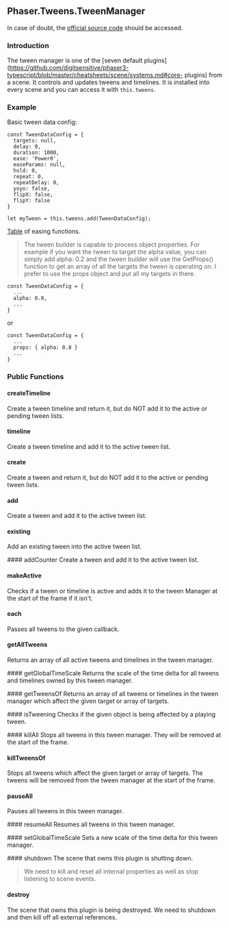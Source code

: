 ## Phaser.Tweens.TweenManager

In case of doubt, the [official source code](https://github.com/photonstorm/phaser) should be accessed.

### Introduction

The tween manager is one of the [seven default plugins](https://github.com/digitsensitive/phaser3-typescript/blob/master/cheatsheets/scene/systems.md#core-
plugins) from a scene. It controls and updates tweens and timelines.
It is installed into every scene and you can access it with `this.tweens`.

### Example

Basic tween data config:
```
const TweenDataConfig = {
  targets: null,
  delay: 0,
  duration: 1000,
  ease: 'Power0',
  easeParams: null,
  hold: 0,
  repeat: 0,
  repeatDelay: 0,
  yoyo: false,
  flipX: false,
  flipY: false
}

let myTween = this.tweens.add(TweenDataConfig);
```

[Table](https://github.com/digitsensitive/phaser3-typescript/blob/master/cheatsheets/tweens/ease-map.md) of easing functions.

> The tween builder is capable to process object properties.
> For example if you want the tween to target the alpha value, you can simply add
alpha: 0.2 and the tween builder will use the GetProps() function to get an array
of all the targets the tween is operating on. I prefer to use the props object
and put all my targets in there.

```
const TweenDataConfig = {
  ...
  alpha: 0.8,
  ...
}
```

or

```
const TweenDataConfig = {
  ...
  props: { alpha: 0.8 }
  ...
}
```

### Public Functions

#### createTimeline
Create a tween timeline and return it, but do NOT add it to the active or pending tween lists.

#### timeline
Create a tween timeline and add it to the active tween list.

#### create
Create a tween and return it, but do NOT add it to the active or pending tween lists.

#### add
Create a tween and add it to the active tween list.

#### existing
Add an existing tween into the active tween list.

#### addCounter
Create a tween and add it to the active tween list.

#### makeActive
Checks if a tween or timeline is active and adds it to the tween Manager
at the start of the frame if it isn't.

#### each
Passes all tweens to the given callback.

#### getAllTweens
Returns an array of all active tweens and timelines in the tween manager.

#### getGlobalTimeScale
Returns the scale of the time delta for all tweens and timelines owned by this tween manager.

#### getTweensOf
Returns an array of all tweens or timelines in the tween manager which affect
the given target or array of targets.

#### isTweening
Checks if the given object is being affected by a playing tween.

#### killAll
Stops all tweens in this tween manager. They will be removed at the start of the frame.

#### killTweensOf
Stops all tweens which affect the given target or array of targets.
The tweens will be removed from the tween manager at the start of the frame.

#### pauseAll
Pauses all tweens in this tween manager.

#### resumeAll
Resumes all tweens in this tween manager.

#### setGlobalTimeScale
Sets a new scale of the time delta for this tween manager.

#### shutdown
The scene that owns this plugin is shutting down.

> We need to kill and reset all internal properties as well as stop listening to scene events.

#### destroy
The scene that owns this plugin is being destroyed.
We need to shutdown and then kill off all external references.
